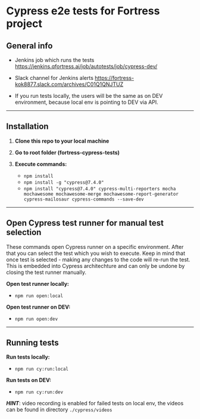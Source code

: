# Cypress e2e tests for Fortress project
## General info

- Jenkins job which runs the tests https://jenkins.qfortress.ai/job/autotests/job/cypress-dev/

- Slack channel for Jenkins alerts https://fortress-kok8877.slack.com/archives/C01Q1QNJTUZ

- If you run tests locally, the users will be the same as on DEV environment, because local env is pointing to DEV via API.

---
## Installation

1. **Clone this repo to your local machine**

2. **Go to root folder (fortress-cypress-tests)**

3. **Execute commands:**
    - `npm install`
    - `npm install -g "cypress@7.4.0"`
    - `npm install "cypress@7.4.0" cypress-multi-reporters mocha mochawesome mochawesome-merge mochawesome-report-generator cypress-mailosaur cypress-commands --save-dev`

---
## Open Cypress test runner for manual test selection

These commands open Cypress runner on a specific environment. After that you can select the test which you wish to execute. Keep in mind that once test is selected - making any changes to the code will re-run the test. This is embedded into Cypress architechture and can only be undone by closing the test runner manually.

**Open test runner locally:**

- `npm run open:local`

**Open test runner on DEV:**

- `npm run open:dev`
---
## Running tests

**Run tests locally:**
- `npm run cy:run:local`

**Run tests on DEV:**
- `npm run cy:run:dev`

**_HINT_**: video recording is enabled for failed tests on local env, the videos can be found in directory `./cypress/videos`